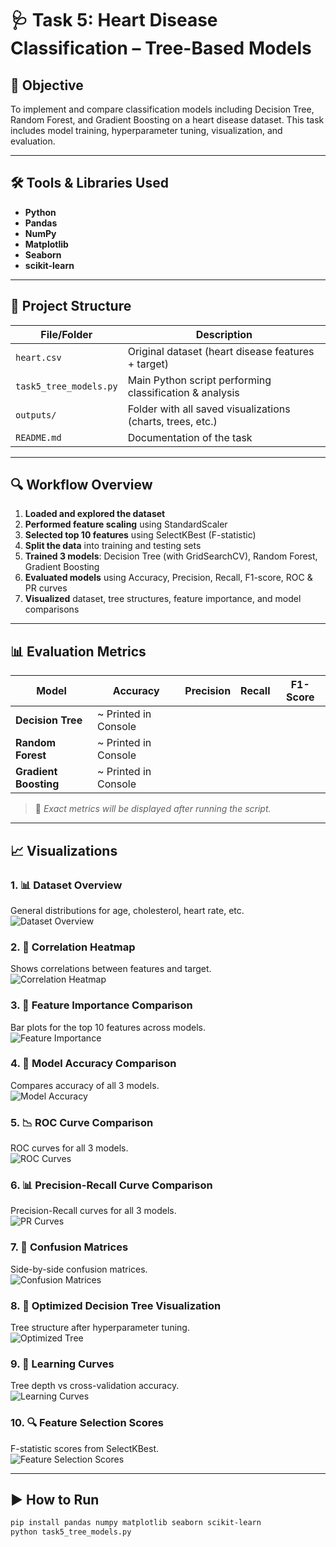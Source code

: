 # 🩺 Task 5: Heart Disease Classification – Tree-Based Models

## 📌 Objective
To implement and compare classification models including Decision Tree, Random Forest, and Gradient Boosting on a heart disease dataset. This task includes model training, hyperparameter tuning, visualization, and evaluation.

---

## 🛠️ Tools & Libraries Used

- **Python**  
- **Pandas**  
- **NumPy**  
- **Matplotlib**  
- **Seaborn**  
- **scikit-learn**

---

## 📁 Project Structure

| File/Folder                         | Description                                                 |
|-------------------------------------|-------------------------------------------------------------|
| `heart.csv`                         | Original dataset (heart disease features + target)          |
| `task5_tree_models.py`              | Main Python script performing classification & analysis     |
| `outputs/`                          | Folder with all saved visualizations (charts, trees, etc.)  |
| `README.md`                         | Documentation of the task                                   |

---

## 🔍 Workflow Overview

1. **Loaded and explored the dataset**  
2. **Performed feature scaling** using StandardScaler  
3. **Selected top 10 features** using SelectKBest (F-statistic)  
4. **Split the data** into training and testing sets  
5. **Trained 3 models**: Decision Tree (with GridSearchCV), Random Forest, Gradient Boosting  
6. **Evaluated models** using Accuracy, Precision, Recall, F1-score, ROC & PR curves  
7. **Visualized** dataset, tree structures, feature importance, and model comparisons  

---

## 📊 Evaluation Metrics

| Model             | Accuracy   | Precision | Recall | F1-Score |
|------------------|------------|-----------|--------|----------|
| **Decision Tree** | ~ Printed in Console |
| **Random Forest** | ~ Printed in Console |
| **Gradient Boosting** | ~ Printed in Console |

> 📌 *Exact metrics will be displayed after running the script.*

---

## 📈 Visualizations

### 1. 📊 Dataset Overview
General distributions for age, cholesterol, heart rate, etc.  
![Dataset Overview](outputs/dataset_overview.png)

### 2. 🧬 Correlation Heatmap
Shows correlations between features and target.  
![Correlation Heatmap](outputs/correlation_heatmap.png)

### 3. 🌟 Feature Importance Comparison
Bar plots for the top 10 features across models.  
![Feature Importance](outputs/feature_importance_comparison.png)

### 4. 🧠 Model Accuracy Comparison
Compares accuracy of all 3 models.  
![Model Accuracy](outputs/model_accuracy_comparison.png)

### 5. 📉 ROC Curve Comparison
ROC curves for all 3 models.  
![ROC Curves](outputs/roc_curves.png)

### 6. 📊 Precision-Recall Curve Comparison
Precision-Recall curves for all 3 models.  
![PR Curves](outputs/precision_recall_curves.png)

### 7. 🧾 Confusion Matrices
Side-by-side confusion matrices.  
![Confusion Matrices](outputs/confusion_matrices.png)

### 8. 🌳 Optimized Decision Tree Visualization
Tree structure after hyperparameter tuning.  
![Optimized Tree](outputs/optimized_decision_tree.png)

### 9. 🧪 Learning Curves
Tree depth vs cross-validation accuracy.  
![Learning Curves](outputs/learning_curves.png)

### 10. 🔍 Feature Selection Scores
F-statistic scores from SelectKBest.  
![Feature Selection Scores](outputs/feature_selection_scores.png)

---

## ▶️ How to Run

```bash
pip install pandas numpy matplotlib seaborn scikit-learn
python task5_tree_models.py
